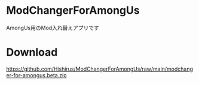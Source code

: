 # ModChangerForAmongUs
AmongUs用のMod入れ替えアプリです

# Download
https://github.com/Hishirus/ModChangerForAmongUs/raw/main/modchanger-for-amongus.beta.zip
